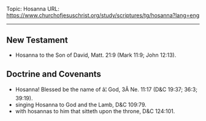 Topic: Hosanna
URL: https://www.churchofjesuschrist.org/study/scriptures/tg/hosanna?lang=eng

---

## New Testament

- Hosanna to the Son of David, Matt. 21:9 (Mark 11:9; John 12:13).

## Doctrine and Covenants

- Hosanna! Blessed be the name of â¦ God, 3Â Ne. 11:17 (D&C 19:37; 36:3; 39:19).
- singing Hosanna to God and the Lamb, D&C 109:79.
- with hosannas to him that sitteth upon the throne, D&C 124:101.

